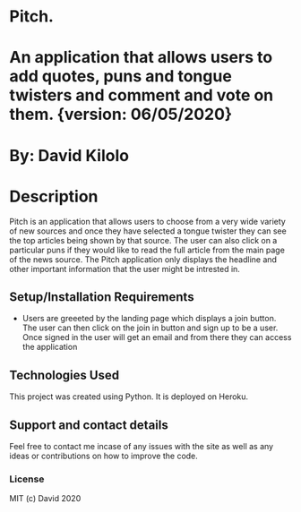 # Pitch.
# An application that allows users to add quotes, puns and tongue twisters and comment and vote on them. {version: 06/05/2020}
# By: David Kilolo
# Description
Pitch is an application that allows users to choose from a very wide variety of new sources and once they have selected a tongue twister they can see the top articles being shown by that source. The user can also click on a particular puns if they would like to read the full article from the main page of the news source. The Pitch application only displays the headline and other important information that the user might be intrested in.
## Setup/Installation Requirements
* Users are greeeted by the landing page which displays a join button.
The user can then click on the join in button and sign up to be a user.
Once signed in the user will get an email and from there they can access the application
## Technologies Used
This project was created using Python.
It is deployed on Heroku.
## Support and contact details
Feel free to contact me incase of any issues with the site as well as any ideas or contributions on how to improve the code.
### License
MIT (c) David 2020